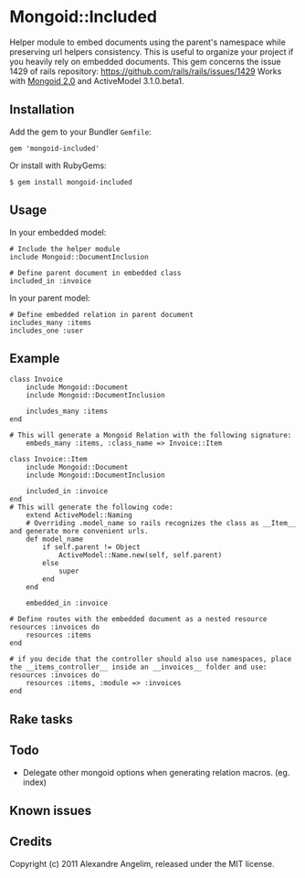 Mongoid::Included
====================

Helper module to embed documents using the parent's namespace while preserving url helpers consistency. This is useful to organize your project if you heavily rely on embedded documents. This gem concerns the issue 1429 of rails repository: https://github.com/rails/rails/issues/1429
Works with [Mongoid 2.0](https://github.com/mongoid/mongoid) and ActiveModel 3.1.0.beta1. 

Installation
------------

Add the gem to your Bundler `Gemfile`:

    gem 'mongoid-included'

Or install with RubyGems:

    $ gem install mongoid-included


Usage
-----

In your embedded model:

	# Include the helper module
	include Mongoid::DocumentInclusion

	# Define parent document in embedded class
	included_in :invoice

In your parent model:

	# Define embedded relation in parent document
	includes_many :items
	includes_one :user
    

Example
-------

	class Invoice
		include Mongoid::Document
		include Mongoid::DocumentInclusion
		
		includes_many :items
	end
	
	# This will generate a Mongoid Relation with the following signature:
		embeds_many :items, :class_name => Invoice::Item

	class Invoice::Item
		include Mongoid::Document
		include Mongoid::DocumentInclusion
	
		included_in :invoice
	end
	# This will generate the following code:
		extend ActiveModel::Naming
		# Overriding .model_name so rails recognizes the class as __Item__ and generate more convenient urls.
		def model_name
			if self.parent != Object
				ActiveModel::Name.new(self, self.parent)
			else
				super
			end
		end
		
		embedded_in :invoice

	# Define routes with the embedded document as a nested resource
	resources :invoices do
		resources :items
	end
	
	# if you decide that the controller should also use namespaces, place the __items_controller__ inside an __invoices__ folder and use:
	resources :invoices do
		resources :items, :module => :invoices
	end
	
	
	
Rake tasks
----------

Todo
----------
- Delegate other mongoid options when generating relation macros. (eg. index)

Known issues
------------


Credits
-------

Copyright (c) 2011 Alexandre Angelim, released under the MIT license.